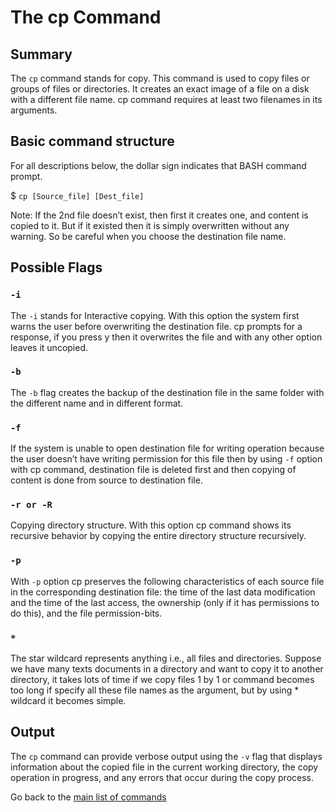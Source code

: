 # The cp Command

## Summary 
The `cp` command stands for copy. This command is used to copy files or groups of files or directories. It creates an exact image of a file on a disk with a different file name. cp command requires at least two filenames in its arguments.

## Basic command structure
For all descriptions below, the dollar sign indicates that BASH command prompt.

$ `cp [Source_file] [Dest_file]`

Note: If the 2nd file doesn’t exist, then first it creates one, and content is copied to it. But if it existed then it is simply overwritten without any warning. So be careful when you choose the destination file name.

## Possible Flags

### `-i`
The `-i` stands for Interactive copying. With this option the system first warns the user before overwriting the destination file. cp prompts for a response, if you press y then it overwrites the file and with any other option leaves it uncopied.

### `-b`
The `-b` flag creates the backup of the destination file in the same folder with the different name and in different format. 

### `-f`
If the system is unable to open destination file for writing operation because the user doesn’t have writing permission for this file then by using `-f` option with cp command, destination file is deleted first and then copying of content is done from source to destination file.

### `-r or -R`
Copying directory structure. With this option cp command shows its recursive behavior by copying the entire directory structure recursively.  

### `-p`
With `-p` option cp preserves the following characteristics of each source file in the corresponding destination file: the time of the last data modification and the time of the last access, the ownership (only if it has permissions to do this), and the file permission-bits. 

### `*`
The star wildcard represents anything i.e., all files and directories. Suppose we have many texts documents in a directory and want to copy it to another directory, it takes lots of time if we copy files 1 by 1 or command becomes too long if specify all these file names as the argument, but by using * wildcard it becomes simple.

## Output
The `cp` command can provide verbose output using the `-v` flag that displays information about the copied file in the current working directory, the copy operation in progress, and any errors that occur during the copy process.

Go back to the [main list of commands](index.md)
